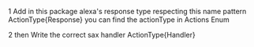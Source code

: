1 Add in this package 
alexa's response type 
respecting this name pattern 
ActionType{Response} 
you can find the actionType in Actions Enum 

2 then Write the correct sax handler 
ActionType{Handler}

